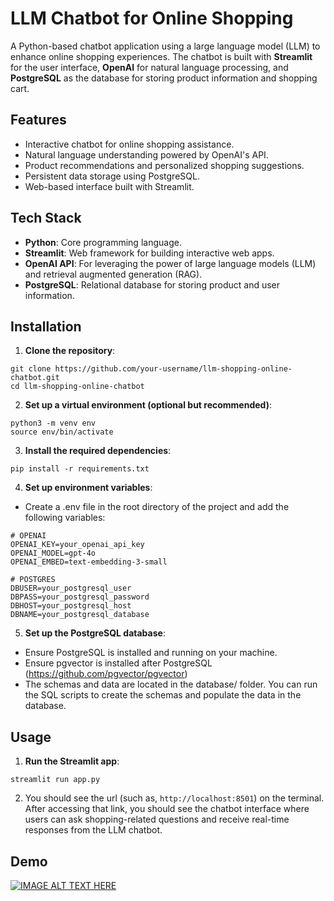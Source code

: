 # LLM Chatbot for Online Shopping

A Python-based chatbot application using a large language model (LLM) to enhance online shopping experiences. The chatbot is built with **Streamlit** for the user interface, **OpenAI** for natural language processing, and **PostgreSQL** as the database for storing product information and shopping cart.

## Features

- Interactive chatbot for online shopping assistance.
- Natural language understanding powered by OpenAI's API.
- Product recommendations and personalized shopping suggestions.
- Persistent data storage using PostgreSQL.
- Web-based interface built with Streamlit.

## Tech Stack

- **Python**: Core programming language.
- **Streamlit**: Web framework for building interactive web apps.
- **OpenAI API**: For leveraging the power of large language models (LLM) and retrieval augmented generation (RAG).
- **PostgreSQL**: Relational database for storing product and user information.

## Installation

1. **Clone the repository**:
```
git clone https://github.com/your-username/llm-shopping-online-chatbot.git
cd llm-shopping-online-chatbot
```

2. **Set up a virtual environment (optional but recommended)**:
```
python3 -m venv env
source env/bin/activate
```

3. **Install the required dependencies**:
```
pip install -r requirements.txt
```

4. **Set up environment variables**:
- Create a .env file in the root directory of the project and add the following variables:
```.env
# OPENAI
OPENAI_KEY=your_openai_api_key
OPENAI_MODEL=gpt-4o
OPENAI_EMBED=text-embedding-3-small

# POSTGRES
DBUSER=your_postgresql_user
DBPASS=your_postgresql_password
DBHOST=your_postgresql_host
DBNAME=your_postgresql_database
```

5. **Set up the PostgreSQL database**:
- Ensure PostgreSQL is installed and running on your machine.
- Ensure pgvector is installed after PostgreSQL (https://github.com/pgvector/pgvector)
- The schemas and data are located in the database/ folder. You can run the SQL scripts to create the schemas and populate the data in the database.

## Usage
1. **Run the Streamlit app**:
```
streamlit run app.py
```

2. You should see the url (such as, `http://localhost:8501`) on the terminal. After accessing that link, you should see the chatbot interface where users can ask shopping-related questions and receive real-time responses from the LLM chatbot.

## Demo
[![IMAGE ALT TEXT HERE](https://img.youtube.com/vi/G5F04WKVtmI/0.jpg)](https://www.youtube.com/watch?v=G5F04WKVtmI)
